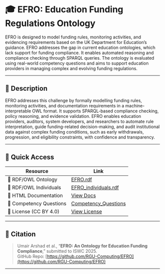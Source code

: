 # 🎓 EFRO: Education Funding Regulations Ontology

EFRO is designed to model funding rules, monitoring activities, and evidencing requirements based on the UK Department for Education’s guidance. EFRO addresses the gap in current education ontologies, which lack support for funding compliance. It enables automated reasoning and compliance checking through SPARQL queries. The ontology is evaluated using real-world competency questions and aims to support education providers in managing complex and evolving funding regulations.


---

## 📘 Description

 EFRO addresses this challenge by formally modelling funding rules, monitoring activities, and documentation requirements in a machine-interpretable OWL format. It supports SPARQL-based compliance checking, policy reasoning, and evidence validation. EFRO enables education providers, auditors, system developers, and researchers to automate rule interpretation, guide funding-related decision-making, and audit institutional data against complex funding conditions, such as early withdrawals, progression, and eligibility constraints, with confidence and transparency.

---


## 📂 Quick Access

| Resource                           | Link |
|------------------------------------|------|
| 🔗 RDF/OWL Ontology                | [EFRO.rdf](https://github.com/RGU-Computing/EFRO/blob/main/EFRO/EFRO.rdf) |
| 🔗 RDF/OWL Individuals             | [EFRO_individuals.rdf](https://github.com/RGU-Computing/EFRO/blob/main/EFRO/EFRO_individuals.rdf) |
| 📖 HTML Documentation              | [View Docs](https://rgu-computing.github.io/EFRO/EFRO/docs/index-en.html)  |
| 🧪 Competency Questions            | [Competency_Questions](https://github.com/RGU-Computing/EFRO/blob/main/CompetencyQuestions/CompetencyQuestions.pdf) |
| 📄 License (CC BY 4.0)             | [View License](https://creativecommons.org/licenses/by/4.0/) |


---

## 🧾 Citation

> Umair Arshad et al., “**EFRO: An Ontology for Education Funding Compliance**,” submitted to ISWC 2025.  
> GitHub Repo: [https://github.com/RGU-Computing/EFRO](https://github.com/RGU-Computing/EFRO)

---


